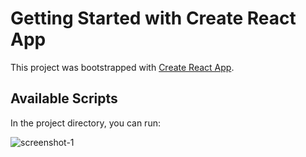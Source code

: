 # Getting Started with Create React App

This project was bootstrapped with [Create React App](https://github.com/facebook/create-react-app).

## Available Scripts

In the project directory, you can run:

![screenshot-1](https://user-images.githubusercontent.com/22106880/147141573-1865cb4e-5adc-46c5-9256-6c3e8d509a23.png)
